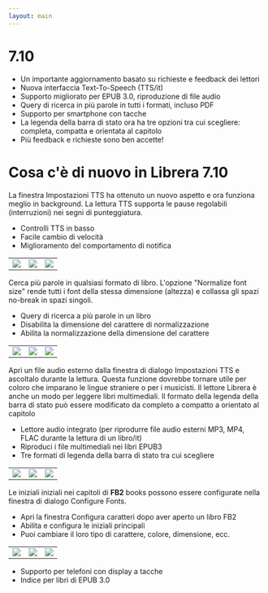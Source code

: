 ```yaml
---
layout: main
---
```


# 7.10

* Un importante aggiornamento basato su richieste e feedback dei lettori
* Nuova interfaccia Text-To-Speech (TTS/it)
* Supporto migliorato per EPUB 3.0, riproduzione di file audio
* Query di ricerca in più parole in tutti i formati, incluso PDF
* Supporto per smartphone con tacche
* La legenda della barra di stato ora ha tre opzioni tra cui scegliere: completa, compatta e orientata al capitolo
* Più feedback e richieste sono ben accette!

# Cosa c&#39;è di nuovo in Librera 7.10

La finestra Impostazioni TTS ha ottenuto un nuovo aspetto e ora funziona meglio in background.
La lettura TTS supporta le pause regolabili (interruzioni) nei segni di punteggiatura.

* Controlli TTS in basso
* Facile cambio di velocità
* Miglioramento del comportamento di notifica

||||
|-|-|-|
|![](1.png)|![](2.png)|![](3.png)|

Cerca più parole in qualsiasi formato di libro.
L&#39;opzione &quot;Normalize font size&quot; rende tutti i font della stessa dimensione (altezza) e collassa gli spazi no-break in spazi singoli.

* Query di ricerca a più parole in un libro
* Disabilita la dimensione del carattere di normalizzazione
* Abilita la normalizzazione della dimensione del carattere

||||
|-|-|-|
|![](7.png)|![](8.png)|![](9.png)|

Apri un file audio esterno dalla finestra di dialogo Impostazioni TTS e ascoltalo durante la lettura.
Questa funzione dovrebbe tornare utile per coloro che imparano le lingue straniere o per i musicisti.
Il lettore Librera è anche un modo per leggere libri multimediali.
Il formato della legenda della barra di stato può essere modificato da completo a compatto a orientato al capitolo

* Lettore audio integrato (per riprodurre file audio esterni MP3, MP4, FLAC durante la lettura di un libro/it)
* Riproduci i file multimediali nei libri EPUB3
* Tre formati di legenda della barra di stato tra cui scegliere

||||
|-|-|-|
|![](10.png)|![](11.png)|![](12.png)|

Le iniziali iniziali nei capitoli di __FB2__ books possono essere configurate nella finestra di dialogo Configure Fonts.

* Apri la finestra Configura caratteri dopo aver aperto un libro FB2
* Abilita e configura le iniziali principali
* Puoi cambiare il loro tipo di carattere, colore, dimensione, ecc.

||||
|-|-|-|
|![](6.png)|![](4.png)|![](5.png)|

* Supporto per telefoni con display a tacche
* Indice per libri di EPUB 3.0
